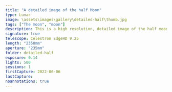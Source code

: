 ```yaml
---
title: "A detailed image of the half Moon"
type: Lunar
image: \assets\images\gallery\detailed-half\thumb.jpg
tags: ["The moon", "moon"]
description: This is a high resolution, detailed image of the half moon.
signature: true
telescope: Celestron EdgeHD 9.25
length: "2350mm"
aperture: "235mm"
folder: detailed-half
exposure: 0.14
lights: 500
sessions: 1
firstCapture: 2022-06-06
lastCapture:
noannotations: true
---
```

